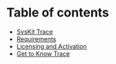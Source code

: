 # Table of contents

* [SysKit Trace](README.md)
* [Requirements](requirements.md)
* [Licensing and Activation](licensing-and-activation.md)
* [Get to Know Trace](get-to-know-trace/README.md)


